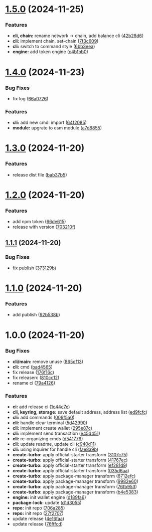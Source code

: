 # [1.5.0](https://github.com/helix-cli/helix/compare/v1.4.0...v1.5.0) (2024-11-25)


### Features

* **cli, chain:** rename network -> chain, add balance cli ([42b28d6](https://github.com/helix-cli/helix/commit/42b28d624b44acf325cde2e9ce6d70f175b46730))
* **cli:** implement chain, set-chain ([7f3c609](https://github.com/helix-cli/helix/commit/7f3c6094d9620a71872452330976690d91b2aaec))
* **cli:** switch to command style ([6bb3eea](https://github.com/helix-cli/helix/commit/6bb3eea8f5d239fda408291336b94e06b11e6a1b))
* **engine:** add token engine ([c4b1bb0](https://github.com/helix-cli/helix/commit/c4b1bb052e966eee108e110b4f68a5969b897dbc))

# [1.4.0](https://github.com/helix-cli/helix/compare/v1.3.0...v1.4.0) (2024-11-23)


### Bug Fixes

* fix log ([66a0726](https://github.com/helix-cli/helix/commit/66a072641fbb18279f20a7db85b4fb4cd3040c7f))


### Features

* **cli:** add new cmd: import ([64f2085](https://github.com/helix-cli/helix/commit/64f208592df39581d8fc52521eeb4911d2d1c2f6))
* **module:** upgrate to esm module ([a7d8855](https://github.com/helix-cli/helix/commit/a7d885551fc1ca5c2c96f774f6cf54ec63a7fbcc))

# [1.3.0](https://github.com/helix-cli/helix/compare/v1.2.0...v1.3.0) (2024-11-20)


### Features

* release dist file ([bab37b5](https://github.com/helix-cli/helix/commit/bab37b5ec752a75a36a4697a96d2934ac3c8da67))

# [1.2.0](https://github.com/helix-cli/helix/compare/v1.1.1...v1.2.0) (2024-11-20)


### Features

* add npm token ([66de615](https://github.com/helix-cli/helix/commit/66de615dd327114b9fa6e675e18d06c5eb9c323a))
* release with version ([703210f](https://github.com/helix-cli/helix/commit/703210f8ff115c4016a79518cebf90b07ae7c62a))

## [1.1.1](https://github.com/helix-cli/helix/compare/v1.1.0...v1.1.1) (2024-11-20)


### Bug Fixes

* fix publish ([373129b](https://github.com/helix-cli/helix/commit/373129bd28f6a9a30a07227125e8c03ac8186f16))

# [1.1.0](https://github.com/helix-cli/helix/compare/v1.0.0...v1.1.0) (2024-11-20)


### Features

* add publish ([92b538b](https://github.com/helix-cli/helix/commit/92b538b9e38c6ea6534cb980d247013e0a2703fd))

# 1.0.0 (2024-11-20)


### Bug Fixes

* **cli/main:** remove unuse ([865df13](https://github.com/helix-cli/helix/commit/865df135f3b016bfba4cbe62c157c54a14454540))
* **cli:** cmd ([bad4565](https://github.com/helix-cli/helix/commit/bad4565b621c9266ccb8bc4cf8512060c99be107))
* fix release ([176f16c](https://github.com/helix-cli/helix/commit/176f16ca72b78393fe6b25af857e3e481c4c269a))
* fix releaserc ([810cc12](https://github.com/helix-cli/helix/commit/810cc1247fa2d174aa8b665bc41fcd5701693acc))
* rename ci ([79a4126](https://github.com/helix-cli/helix/commit/79a41262da066b6fc974966637a3f62e38d7a622))


### Features

* **ci:** add release ci ([1c44c7e](https://github.com/helix-cli/helix/commit/1c44c7ec995506d7f9adc5d9c53205bbd2a9d563))
* **cli, keyring, storage:** save default address, address list ([ed9fcfc](https://github.com/helix-cli/helix/commit/ed9fcfc4ed742734a71d6f017dd0d8190b7f514e))
* **cli:** add commands ([009f5a0](https://github.com/helix-cli/helix/commit/009f5a0b1908acd6ea0a01b4376ca99b643925b8))
* **cli:** handle clear terminal ([5d42990](https://github.com/helix-cli/helix/commit/5d42990a119505743282ca47995043f6c81f7913))
* **cli:** implement create wallet ([295e87c](https://github.com/helix-cli/helix/commit/295e87c7b6aa6afb01d2527c539963d8f3a86d90))
* **cli:** implement send transaction ([e45d451](https://github.com/helix-cli/helix/commit/e45d4513d946fa8f7b77153f48aed060eb12fad9))
* **cli:** re-organizing cmds ([d541776](https://github.com/helix-cli/helix/commit/d541776bd0d07fd593720ffdd7b45cb73573c08f))
* **cli:** update readme, update cli ([c940d11](https://github.com/helix-cli/helix/commit/c940d11eed1dbd408facf1a3095e505883fd6e5b))
* **cli:** using inquirer for handle cli ([fae8a9b](https://github.com/helix-cli/helix/commit/fae8a9bddae2c6245ad97e4d30fc57e2411a0b87))
* **create-turbo:** apply official-starter transform ([3107c75](https://github.com/helix-cli/helix/commit/3107c75d65d6f74e24155a0fb24ca649f781368b))
* **create-turbo:** apply official-starter transform ([41767ec](https://github.com/helix-cli/helix/commit/41767ec5092fb709b1039cc2d25bff93f3870d72))
* **create-turbo:** apply official-starter transform ([ef281d9](https://github.com/helix-cli/helix/commit/ef281d9b0b41dabeffe92752fb13b096e550e810))
* **create-turbo:** apply official-starter transform ([035d6aa](https://github.com/helix-cli/helix/commit/035d6aac8f119334924820a42300b3ed8862d8f8))
* **create-turbo:** apply package-manager transform ([8712efc](https://github.com/helix-cli/helix/commit/8712efc0276e7d84de7e3da8bbe028416f37c38e))
* **create-turbo:** apply package-manager transform ([9982e60](https://github.com/helix-cli/helix/commit/9982e6022d1258fd7dffe80bf2ed510ca2094f4b))
* **create-turbo:** apply package-manager transform ([76fb953](https://github.com/helix-cli/helix/commit/76fb95394d361df77f672a173f6386842cf22160))
* **create-turbo:** apply package-manager transform ([b4e5383](https://github.com/helix-cli/helix/commit/b4e5383dd8bf4d117dad844b43d11e55ab8cb3c4))
* **engine:** init wallet engine ([d189fa6](https://github.com/helix-cli/helix/commit/d189fa62a9ebec6dd4dab4d140631164626c6a6e))
* **package-lock:** update ([d1d3055](https://github.com/helix-cli/helix/commit/d1d305587bd96324013f7e7199d11f06a76aba35))
* **repo:** init repo ([706a285](https://github.com/helix-cli/helix/commit/706a28571cf6499d9526c683040dbaed6007c6c2))
* **repo:** init repo ([27f2707](https://github.com/helix-cli/helix/commit/27f2707c8fd9750e35657277d1bbd8534bb9d39b))
* update release ([4e16faa](https://github.com/helix-cli/helix/commit/4e16faab71c338fb270daae878cb4708ee3e6229))
* update release ([76fffcd](https://github.com/helix-cli/helix/commit/76fffcdbb837903b539531af33727882df99052a))
